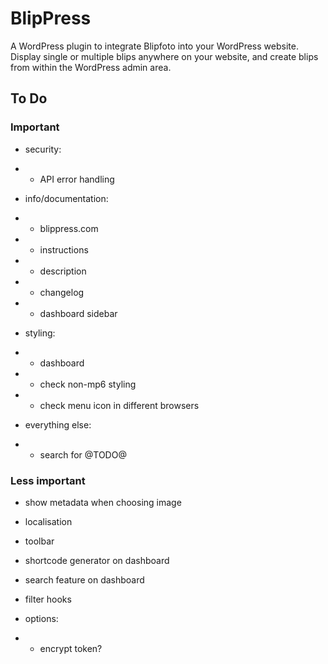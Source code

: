 # BlipPress

A WordPress plugin to integrate Blipfoto into your WordPress website. Display single or multiple blips anywhere on your website, and create blips from within the WordPress admin area.

## To Do

### Important

* security:
* - API error handling

* info/documentation:
* - blippress.com
* - instructions
* - description
* - changelog
* - dashboard sidebar

* styling:
* - dashboard
* - check non-mp6 styling
* - check menu icon in different browsers

* everything else:
* - search for @TODO@

### Less important

* show metadata when choosing image
* localisation
* toolbar
* shortcode generator on dashboard
* search feature on dashboard
* filter hooks

* options:
* - encrypt token?
